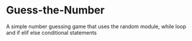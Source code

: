 # Guess-the-Number
A simple number guessing game that uses the random module, while loop and if elif else conditional statements
